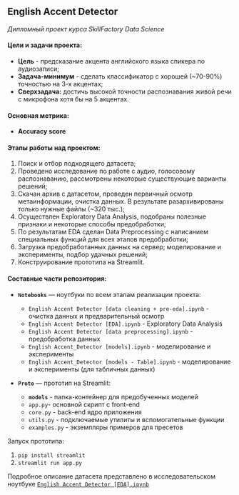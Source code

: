 ## **English Accent Detector**

_Дипломный проект курса SkillFactory Data Science_


#### Цели и задачи проекта:
- **Цель** - предсказание акцента английского языка спикера по аудиозаписи;
- **Задача-минимум** - сделать классификатор с хорошей (~70-90%) точностью на 3-х акцентах;
- **Сверхзадача:** достичь высокой точности распознавания живой речи с микрофона хотя бы на 5 акцентах.

#### Основная метрика:
- **Accuracy score**

#### Этапы работы над проектом:
1. Поиск и отбор подходящего датасета;
2. Проведено исследование по работе с аудио, голосовому распознаванию, рассмотрены некоторые существующие варианты решений;
3. Скачан архив с датасетом, проведен первичный осмотр метаинформации, очистка данных. В результате разархивированы только нужные файлы (~320 тыс.);
4. Осуществлен Exploratory Data Analysis, подобраны полезные признаки и некоторые способы предобработки;
5. По результатам EDA сделан Data Preprocessing с написанием специальных функций для всех этапов предобработки;
6. Загрузка предобработанных данных на сервер; моделирование и эксперименты, подбор удачных решений;
7. Конструирование прототипа на Streamlit.

#### Составные части репозитория:
- **`Notebooks`** — ноутбуки по всем этапам реализации проекта:
  - `English Accent Detector [data cleaning + pre-eda].ipynb` - очистка данных и предварительный осмотр
  - `English Accent Detector [EDA].ipynb` - Exploratory Data Analysis
  - `English Accent Detector [data preprocessing].ipynb` - предобработка данных
  - `English Accent_Detector [models].ipynb` - моделирование и эксперименты
  - `English Accent_Detector [models - Table].ipynb` - моделирование и эксперименты (для табличных данных)

- **`Proto`** — прототип на Streamlit:
  - **`models`** - папка-контейнер для предобученных моделей
  - `app.py`- основной скрипт с front-end
  - `core.py` - back-end ядро приложения
  - `utils.py` - подключаемые утилиты и вспомогательные функции
  - `examples.py` - экземпляры примеров для пресетов

Запуск прототипа:
1. `pip install streamlit`
2. `streamlit run app.py`

Подробное описание датасета представлено в исследовательском ноутбуке [`English Accent Detector [EDA].ipynb`](https://github.com/macsunmood/SkillFactory_RDS/edit/master/Diploma.%20Accent%20Recognizer/Notebooks/English%20Accent%20Detector%20[EDA].ipynb")
